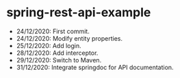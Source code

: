 # spring-rest-api-example
- 24/12/2020: First commit.
- 24/12/2020: Modify entity properties.
- 25/12/2020: Add login.
- 28/12/2020: Add interceptor.
- 29/12/2020: Switch to Maven.
- 31/12/2020: Integrate springdoc for API documentation.